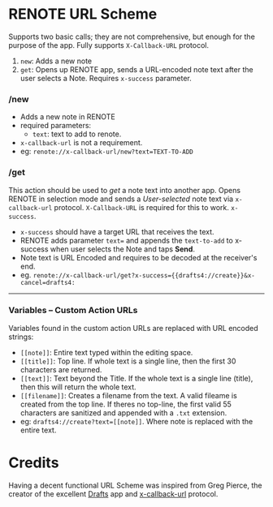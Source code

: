 RENOTE URL Scheme
================

Supports two basic calls; they are not comprehensive, but enough for the purpose of the app. Fully supports `X-Callback-URL` protocol.

1. `new`: Adds a new note
2. `get`: Opens up RENOTE app, sends a URL-encoded note text after the user selects a Note. Requires `x-success` parameter.


### /new

- Adds a new note in RENOTE
- required parameters: 
   - `text`: text to add to renote. 
- `x-callback-url` is not a requirement.
- eg: `renote://x-callback-url/new?text=TEXT-TO-ADD`


### /get

This action should be used to *get* a note text into another app. Opens RENOTE in selection mode and sends a *User-selected* note text via `x-callback-url` protocol. `X-Callback-URL` is required for this to work. `x-success`. 

- `x-success` should have a target URL that receives the text.
- RENOTE adds parameter `text=` and appends the `text-to-add` to x-success when user selects the Note and taps **Send**.
- Note text is URL Encoded and requires to be decoded at the receiver's end.
- eg. `renote://x-callback-url/get?x-success={{drafts4://create}}&x-cancel=drafts4:`

------

### Variables – Custom Action URLs

Variables found in the custom action URLs are replaced with URL encoded strings:

- `[[note]]`: Entire text typed within the editing space.
- `[[title]]`: Top line. If whole text is a single line, then the first 30 characters are returned.
- `[[text]]`: Text beyond the Title. If the whole text is a single line (title), then this will return the whole text.
- `[[filename]]`: Creates a filename from the text. A valid fileame is created from the top line. If theres no top-line, the first valid 55 characters are sanitized and appended with a `.txt` extension.
- eg: `drafts4://create?text=[[note]]`. Where note is replaced with the entire text.

# Credits

Having a decent functional URL Scheme was inspired from Greg Pierce, the creator of the excellent [Drafts](http://agiletortoise.com) app and [x-callback-url](http://x-callback-url.com) protocol.
